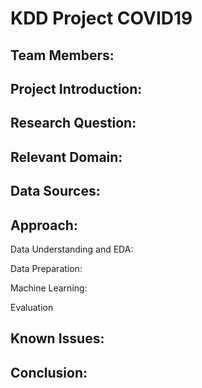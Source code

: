 # KDD Project COVID19

Team Members:
-

Project Introduction:
-

Research Question:
-

Relevant Domain:
-

Data Sources:
-

Approach:
-
  Data Understanding and EDA:
  
  Data Preparation:
  
  Machine Learning:
  
  Evaluation

Known Issues:
-

Conclusion:
-
